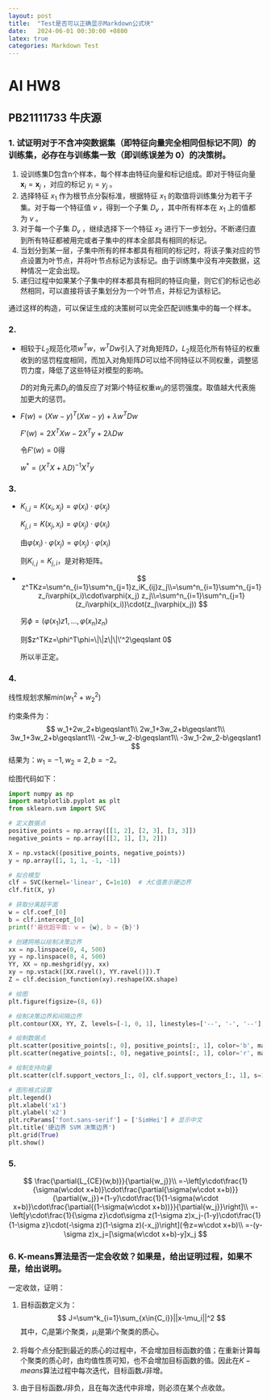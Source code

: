 ```yaml
---
layout: post
title:  "Test是否可以正确显示Markdown公式块"
date:   2024-06-01 00:30:00 +0800
latex: true
categories: Markdown Test
---
```


# AI HW8

## PB21111733 牛庆源

### 1. 试证明对于不含冲突数据集（即特征向量完全相同但标记不同）的训练集，必存在与训练集一致（即训练误差为 0）的决策树。

1. 设训练集D包含n个样本，每个样本由特征向量和标记组成。即对于特征向量 $\boldsymbol{x}_i = \boldsymbol{x}_j$ ，对应的标记 $y_i=y_j$ 。
2. 选择特征 $x_1$ 作为根节点分裂标准，根据特征 $x_1$ 的取值将训练集分为若干子集。对于每一个特征值 $v$ ，得到一个子集 $D_v$ ，其中所有样本在 $x_1$ 上的值都为 $v$ 。
3. 对于每一个子集 $D_v$ ，继续选择下一个特征 $x_2$ 进行下一步划分。不断递归直到所有特征都被用完或者子集中的样本全部具有相同的标记。
4. 当划分到某一层，子集中所有的样本都具有相同的标记时，将该子集对应的节点设置为叶节点，并将叶节点标记为该标记。由于训练集中没有冲突数据，这种情况一定会出现。
5. 递归过程中如果某个子集中的样本都具有相同的特征向量，则它们的标记也必然相同，可以直接将该子集划分为一个叶节点，并标记为该标记。

通过这样的构造，可以保证生成的决策树可以完全匹配训练集中的每一个样本。



### 2.


* 相较于$L_2$规范化项$w^Tw$，$w^TDw$引入了对角矩阵$D$，$L_2$规范化所有特征的权重收到的惩罚程度相同，而加入对角矩阵$D$可以给不同特征以不同权重，调整惩罚力度，降低了这些特征对模型的影响。

  $D$的对角元素$D_{ii}$的值反应了对第$i$个特征权重$w_{ii}$的惩罚强度。取值越大代表施加更大的惩罚。

* $F(w)=(Xw-y)^T(Xw-y)+\lambda w^TDw$

  $F'(w)=2X^TXw-2X^Ty+2\lambda Dw$

  令$F'(w)=0$得

  $w^*=(X^TX+\lambda D)^{-1}X^Ty$



### 3.


* $K_{i,j}=K(x_i,x_j)=\varphi(x_i)\cdot \varphi(x_j)$

  $K_{j,i}=K(x_j,x_i)=\varphi(x_j)\cdot\varphi(x_i)$

  由$\varphi(x_i)\cdot \varphi(x_j)=\varphi(x_j)\cdot\varphi(x_i)$

  则$K_{i,j}=K_{j,i}$，是对称矩阵。

* $$
  z^TKz=\sum^n_{i=1}\sum^n_{j=1}z_iK_{ij}z_j\\=\sum^n_{i=1}\sum^n_{j=1}z_i\varphi(x_i)\cdot\varphi(x_j) z_j\\=\sum^n_{i=1}\sum^n_{j=1}(z_i\varphi(x_i))\cdot(z_j\varphi(x_j))
  $$

  另$\phi =(\varphi(x_1)z1,...,\varphi(x_n)z_n)$

  则$z^TKz=\phi^T\phi=\|\|z\|\|\'^2\geqslant 0$

  所以半正定。



### 4.


线性规划求解$min(w_1^2+w_2^2)$

约束条件为：
$$
w_1+2w_2+b\geqslant1\\
2w_1+3w_2+b\geqslant1\\
3w_1+3w_2+b\geqslant1\\
-2w_1-w_2-b\geqslant1\\
-3w_1-2w_2-b\geqslant1
$$
结果为：$w_1=-1,w_2=2,b=-2$。

绘图代码如下：

```python
import numpy as np
import matplotlib.pyplot as plt
from sklearn.svm import SVC

# 定义数据点
positive_points = np.array([[1, 2], [2, 3], [3, 3]])
negative_points = np.array([[2, 1], [3, 2]])

X = np.vstack((positive_points, negative_points))
y = np.array([1, 1, 1, -1, -1])

# 拟合模型
clf = SVC(kernel='linear', C=1e10)  # 大C值表示硬边界
clf.fit(X, y)

# 获取分离超平面
w = clf.coef_[0]
b = clf.intercept_[0]
print(f'最优超平面: w = {w}, b = {b}')

# 创建网格以绘制决策边界
xx = np.linspace(0, 4, 500)
yy = np.linspace(0, 4, 500)
YY, XX = np.meshgrid(yy, xx)
xy = np.vstack([XX.ravel(), YY.ravel()]).T
Z = clf.decision_function(xy).reshape(XX.shape)

# 绘图
plt.figure(figsize=(8, 6))

# 绘制决策边界和间隔边界
plt.contour(XX, YY, Z, levels=[-1, 0, 1], linestyles=['--', '-', '--'], colors='k')

# 绘制数据点
plt.scatter(positive_points[:, 0], positive_points[:, 1], color='b', marker='o', label='正类')
plt.scatter(negative_points[:, 0], negative_points[:, 1], color='r', marker='x', label='负类')

# 绘制支持向量
plt.scatter(clf.support_vectors_[:, 0], clf.support_vectors_[:, 1], s=100, facecolors='none', edgecolors='k', label='支持向量')

# 图形格式设置
plt.legend()
plt.xlabel('x1')
plt.ylabel('x2')
plt.rcParams['font.sans-serif'] = ['SimHei'] # 显示中文
plt.title('硬边界 SVM 决策边界')
plt.grid(True)
plt.show()
```


### 5.

$$
\frac{\partial{L_{CE}(w,b)}}{\partial{w_j}}\\
=-\left[y\cdot\frac{1}{\sigma(w\cdot x+b)}\cdot\frac{\partial{\sigma(w\cdot x+b)}}{\partial{w_j}}+(1-y)\cdot\frac{1}{1-\sigma(w\cdot x+b)}\cdot\frac{\partial{(1-\sigma(w\cdot x+b))}}{\partial{w_j}}\right]\\
=-\left[y\cdot\frac{1}{\sigma z}\cdot\sigma z(1-\sigma z)x_j-(1-y)\cdot\frac{1}{1-\sigma z}\cdot(-\sigma z)(1-\sigma z)(-x_j)\right](令z=w\cdot x+b)\\
=-(y-\sigma z)x_j=[\sigma(w\cdot x+b)-y]x_j
$$


### 6. K-means算法是否一定会收敛？如果是，给出证明过程，如果不是，给出说明。

一定收敛，证明：

1. 目标函数定义为：
   $$
   J=\sum^k_{i=1}\sum_{x\in{C_i}}||x-\mu_i||^2
   $$
   其中，$C_i$是第$i$个聚类，$\mu_i$是第$i$个聚类的质心。

2. 将每个点分配到最近的质心的过程中，不会增加目标函数的值；在重新计算每个聚类的质心时，由均值性质可知，也不会增加目标函数的值。因此在$K-means$算法过程中每次迭代，目标函数$J$非增。

3. 由于目标函数$J$非负，且在每次迭代中非增，则必须在某个点收敛。